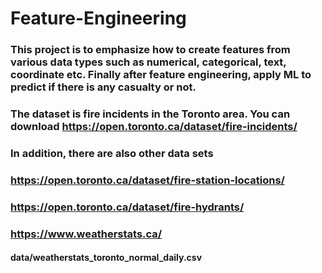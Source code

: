 # Feature-Engineering
### This project is to emphasize how to create features from various data types such as numerical, categorical, text, coordinate etc. Finally after feature engineering, apply ML to predict if there is any casualty or not.
### The dataset is fire incidents in the Toronto area. You can download https://open.toronto.ca/dataset/fire-incidents/
### In addition, there are also other data sets
### https://open.toronto.ca/dataset/fire-station-locations/
### https://open.toronto.ca/dataset/fire-hydrants/
### https://www.weatherstats.ca/
#### data/weatherstats_toronto_normal_daily.csv

